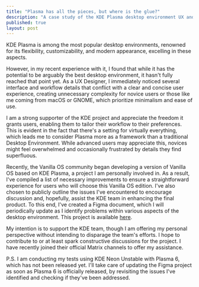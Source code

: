 ```yaml
---
title: "Plasma has all the pieces, but where is the glue?"
description: "A case study of the KDE Plasma desktop environment UX and design."
published: true
layout: post
---
```


KDE Plasma is among the most popular desktop environments, renowned for its flexibility, customizability, and modern appearance, excelling in these aspects.

However, in my recent experience with it, I found that while it has the potential to be arguably the best desktop environment, it hasn't fully reached that point yet. As a UX Designer, I immediately noticed several interface and workflow details that conflict with a clear and concise user experience, creating unnecessary complexity for novice users or those like me coming from macOS or GNOME, which prioritize minimalism and ease of use.

I am a strong supporter of the KDE project and appreciate the freedom it grants users, enabling them to tailor their workflow to their preferences. This is evident in the fact that there's a setting for virtually everything, which leads me to consider Plasma more as a framework than a traditional Desktop Environment. While advanced users may appreciate this, novices might feel overwhelmed and occasionally frustrated by details they find superfluous.

Recently, the Vanilla OS community began developing a version of Vanilla OS based on KDE Plasma, a project I am personally involved in. As a result, I've compiled a list of necessary improvements to ensure a straightforward experience for users who will choose this Vanilla OS edition. I've also chosen to publicly outline the issues I've encountered to encourage discussion and, hopefully, assist the KDE team in enhancing the final product. To this end, I've created a Figma document, which I will periodically update as I identify problems within various aspects of the desktop environment. This project is available [here](https://www.figma.com/file/CWU67JZHb4yVhTsGWCPPuZ/Plasma-Revamp?type=design&node-id=0%3A1&mode=design&t=W8DEr3LrMHft0UdZ-1).

My intention is to support the KDE team, though I am offering my personal perspective without intending to disparage the team's efforts. I hope to contribute to or at least spark constructive discussions for the project. I have recently joined their official Matrix channels to offer my assistance.

P.S. I am conducting my tests using KDE Neon Unstable with Plasma 6, which has not been released yet. I'll take care of updating the Figma project as soon as Plasma 6 is officially released, by revisiting the issues I've identified and checking if they've been addressed.
